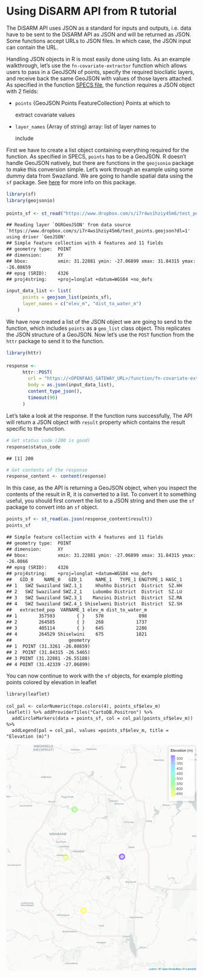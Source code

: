 # Using DiSARM API from R tutorial

The DiSARM API uses JSON as a standard for inputs and outputs, i.e. data have to be sent to the DiSARM API as JSON and will be returned as JSON. Some functions accept URLs to JSON files. In which case, the JSON input can contain the URL.

Handling JSON objects in R is most easily done using lists. As an example walkthrough, let’s use the `fn-covariate-extractor` function which allows users to pass in a GeoJSON of points, specify the required biocliatic layers, and receive back the same GeoJSON with values of those layers attached. As specified in the function [SPECS file](https://github.com/disarm-platform/fn-covariate-extractor/blob/master/SPECS.md), the function requires a JSON object with 2 fields:

* `points` {GeoJSON Points FeatureCollection} Points at which to

  extract covariate values

* `layer_names` {Array of string} array: list of layer names to

  include

First we have to create a list object containing everything required for the function. As specified in SPECS, `points` has to be a GeoJSON. R doesn’t handle GeoJSON natively, but there are functions in the `geojsonio` package to make this conversion simple. Let’s work through an example using some dummy data from Swaziland. We are going to handle spatial data using the `sf` package. See [here](https://github.com/r-spatial/sf/blob/master/README.md) for more info on this package.

```r
library(sf)
library(geojsonio)

points_sf <- st_read("https://www.dropbox.com/s/i7r4ws1hziy45m6/test_points.geojson?dl=1")
```

```text
## Reading layer `OGRGeoJSON' from data source `https://www.dropbox.com/s/i7r4ws1hziy45m6/test_points.geojson?dl=1' using driver `GeoJSON'
## Simple feature collection with 4 features and 11 fields
## geometry type:  POINT
## dimension:      XY
## bbox:           xmin: 31.22881 ymin: -27.06899 xmax: 31.84315 ymax: -26.08659
## epsg (SRID):    4326
## proj4string:    +proj=longlat +datum=WGS84 +no_defs
```

```r
input_data_list <- list(
      points = geojson_list(points_sf),
      layer_names = c("elev_m", "dist_to_water_m")
    )
```

We have now created a list of the JSON object we are going to send to the function, which includes `points` as a `geo_list` class object. This replicates the JSON structure of a GeoJSON. Now let’s use the `POST` function from the `httr` package to send it to the function.

```r
library(httr)

response <-
      httr::POST(
        url = "https://<OPENFAAS_GATEWAY_URL>/function/fn-covariate-extractor",
        body = as.json(input_data_list),
        content_type_json(),
        timeout(90)
      )
```

Let’s take a look at the response. If the function runs successfully, The API will return a JSON object with `result` property which contains the result specific to the function.

```r
# Get status code (200 is good)      
response$status_code
```

```text
## [1] 200
```

```r
# Get contents of the response
response_content <- content(response)
```

In this case, as the API is returning a GeoJSON object, when you inspect the contents of the result in R, it is converted to a list. To convert it to something useful, you should first convert the list to a JSON string and then use the `sf` package to convert into an `sf` object.

```r
points_sf <- st_read(as.json(response_content$result))
points_sf
```

```text
## Simple feature collection with 4 features and 11 fields
## geometry type:  POINT
## dimension:      XY
## bbox:           xmin: 31.22881 ymin: -27.06899 xmax: 31.84315 ymax: -26.0866
## epsg (SRID):    4326
## proj4string:    +proj=longlat +datum=WGS84 +no_defs
##   GID_0    NAME_0   GID_1     NAME_1   TYPE_1 ENGTYPE_1 HASC_1
## 1   SWZ Swaziland SWZ.1_1     Hhohho District  District  SZ.HH
## 2   SWZ Swaziland SWZ.2_1    Lubombo District  District  SZ.LU
## 3   SWZ Swaziland SWZ.3_1    Manzini District  District  SZ.MA
## 4   SWZ Swaziland SWZ.4_1 Shiselweni District  District  SZ.SH
##   extracted_pop  VARNAME_1 elev_m dist_to_water_m
## 1        357593        { }    570             898
## 2        264585        { }    268            1737
## 3        405114        { }    645            2286
## 4        264529 Shiselwini    675            1821
##                     geometry
## 1  POINT (31.3261 -26.08659)
## 2  POINT (31.84315 -26.5465)
## 3 POINT (31.22881 -26.55188)
## 4 POINT (31.42339 -27.06899)
```

You can now continue to work with the `sf` objects, for example plotting points colored by elevation in leaflet

```text
library(leaflet)

col_pal <- colorNumeric(topo.colors(4), points_sf$elev_m)
leaflet() %>% addProviderTiles("CartoDB.Positron") %>%
  addCircleMarkers(data = points_sf, col = col_pal(points_sf$elev_m)) %>% 
  addLegend(pal = col_pal, values =points_sf$elev_m, title = "Elevation (m)")
```

![](https://raw.githubusercontent.com/disarm-platform/docs/master/images/elev_m_sazi_points.png)

